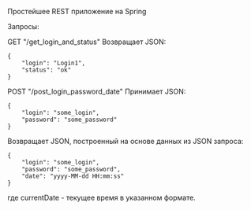 Простейшее REST приложение на Spring

Запросы:

GET "/get_login_and_status"
Возвращает JSON:
```
{
    "login": "Login1",
    "status": "ok"
}
```

POST "/post_login_password_date"
Принимает JSON:
```
{
    "login": "some_login",
    "password": "some_password"
}
```

Возвращает JSON, построенный на основе данных из JSON запроса:
```
{
    "login": "some_login",
    "password": "some_password",
    "date": "yyyy-MM-dd HH:mm:ss"
}
```

где
currentDate - текущее время в указанном формате.
